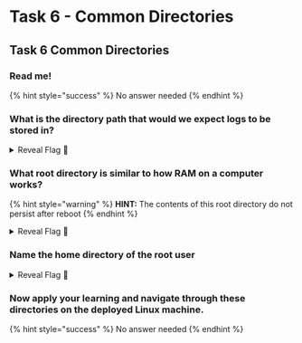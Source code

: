# Task 6 - Common Directories

## Task 6 Common Directories

### Read me!

{% hint style="success" %}
No answer needed
{% endhint %}

### What is the directory path that would we expect logs to be stored in?

<details>

<summary>Reveal Flag <span data-gb-custom-inline data-tag="emoji" data-code="1f6a9">🚩</span></summary>

:triangular\_flag\_on\_post:`/var/log`

</details>

### What root directory is similar to how RAM on a computer works?

{% hint style="warning" %}
**HINT:** The contents of this root directory do not persist after reboot
{% endhint %}

<details>

<summary>Reveal Flag <span data-gb-custom-inline data-tag="emoji" data-code="1f6a9">🚩</span></summary>

:triangular\_flag\_on\_post:`/tmp`

</details>

### Name the home directory of the root user

<details>

<summary>Reveal Flag <span data-gb-custom-inline data-tag="emoji" data-code="1f6a9">🚩</span></summary>

:triangular\_flag\_on\_post:`/root`

</details>

### Now apply your learning and navigate through these directories on the deployed Linux machine.

{% hint style="success" %}
No answer needed
{% endhint %}

